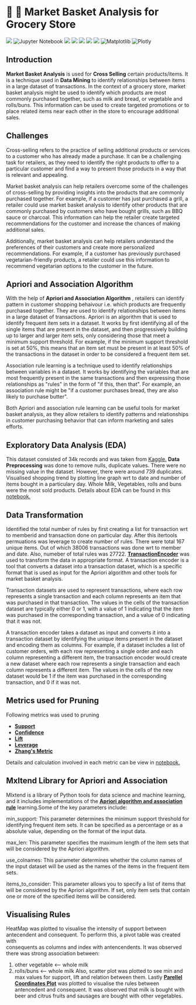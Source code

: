  # :green_salad: :cookie: Market Basket Analysis for Grocery Store

[![](https://img.shields.io/badge/Python-FFD43B?style=for-the-badge&logo=python&logoColor=darkgreen)](https://www.python.org) 
![Jupyter Notebook](https://img.shields.io/badge/jupyter-%23FA0F00.svg?style=for-the-badge&logo=jupyter&logoColor=white)
[![](https://img.shields.io/badge/scikit_learn-F7931E?style=for-the-badge&logo=scikit-learn&logoColor=white)](https://scikit-learn.org/stable/)
[![](https://img.shields.io/badge/SciPy-654FF0?style=for-the-badge&logo=SciPy&logoColor=white)](https://www.scipy.org)
[![](https://img.shields.io/badge/Numpy-777BB4?style=for-the-badge&logo=numpy&logoColor=white)](https://numpy.org) 
[![](https://img.shields.io/badge/Pandas-2C2D72?style=for-the-badge&logo=pandas&logoColor=white)](https://pandas.pydata.org) 
[![](https://img.shields.io/badge/conda-342B029.svg?&style=for-the-badge&logo=anaconda&logoColor=white)](https://www.anaconda.com)
![Matplotlib](https://img.shields.io/badge/Matplotlib-%23ffffff.svg?style=for-the-badge&logo=Matplotlib&logoColor=black)
![Plotly](https://img.shields.io/badge/Plotly-%233F4F75.svg?style=for-the-badge&logo=plotly&logoColor=white)



## Introduction 
__Market Basket Analysis__ is used for __Cross Selling__ certain products/items. It is a 
technique used in __Data Mining__ to identify relationships between items in a large dataset of transactions. 
In the context of a grocery store, market basket analysis might
be used to identify which products are most commonly purchased together, such as milk and bread, or vegetable and rolls/buns.
This information can be used to create targeted promotions or to place related items near each other in the store to encourage additional sales.

## Challenges
Cross-selling refers to the practice of selling additional products or services to a 
customer who has already made a purchase. It can be a challenging task for retailers, as they need to identify the 
right products to offer to a particular customer and find a way to present those products in a way that is relevant and appealing.

Market basket analysis can help retailers overcome some of the challenges of cross-selling 
by providing insights into the products that are commonly purchased together. For example, 
if a customer has just purchased a grill, a retailer could use market basket analysis to identify
other products that are commonly purchased by customers who have bought grills, such as BBQ sauce or charcoal. 
This information can help the retailer create targeted recommendations for the customer and increase the chances of making additional sales.

Additionally, market basket analysis can help retailers understand the preferences of their customers and 
create more personalized recommendations. For example, if a customer has previously purchased vegetarian-friendly 
products, a retailer could use this information to recommend vegetarian options to the customer in the future.


## Apriori and Association Algorithm 


With the help of __Apriori and Association Algorithm__ , retailers can identify pattern in customer shopping behaivour i.e. which products are frequently 
purchased together. They are used to identify relationships between items in a large dataset of transactions.
Apriori is an algorithm that is used to identify frequent item sets in a dataset. It works by first identifying all of 
the single items that are present in the dataset, and then progressively building up to larger and 
larger item sets, only considering those that meet a minimum support threshold. For example, 
if the minimum support threshold is set at 50%, this means that an item set must be present in at 
least 50% of the transactions in the dataset in order to be considered a frequent item set.

Association rule learning is a technique used to identify relationships between variables in a dataset. 
It works by identifying the variables that are most frequently present in the same transactions and then 
expressing those relationships as "rules" in the form of "if this, then that". For example, an association
rule might be "if a customer purchases bread, they are also likely to purchase butter".

Both Apriori and association rule learning can be useful tools for market basket analysis, as they allow 
retailers to identify patterns and relationships in customer purchasing behavior that can inform marketing and sales efforts.


## Exploratory Data Analysis (EDA)
This dataset consisted of 34k records and was taken from [Kaggle.](https://github.com/iqrabismii/Machine-Learning-Projects/blob/main/MarketBasketAnalysis/Groceriesdata.csv)
__Data Preprocessing__ was done to remove nulls, duplicate values. There were no missing value in the dataset. However, there were around 739 duplicates. 
Visualised shopping trend by plotting line graph wrt to date and number of items bought in a particulary day. Whole Milk, Vegetables, 
rolls and buns were the most sold products. Details about EDA can be found in this [notebook.](https://github.com/iqrabismii/Machine-Learning-Projects/blob/main/MarketBasketAnalysis/MarketBasketAnalysis.ipynb)


## Data Transformation 

Identified the total number of rules by first creating a list for transaction wrt to memberid and transaction done on particular day. After this 
itertools permuations was leverage to create number of rules. There were total 167 unique items. Out of which 38006 transactions was done wrt to member and date. 
Also, numeber of total rules was 27722.
[__TransactionEncoder__](http://rasbt.github.io/mlxtend/user_guide/preprocessing/TransactionEncoder/)
was used to transform the data in appropriate format.
A transaction encoder is a tool that converts a dataset into a transaction dataset, which is a specific format that is used as input for the Apriori algorithm and other tools for market basket analysis.

Transaction datasets are used to represent transactions, where each row represents a single transaction and each column represents an item that was purchased in that transaction. The values in the cells of the transaction dataset are typically either 0 or 1, with a value of 1 indicating that the item was purchased in the corresponding transaction, and a value of 0 indicating that it was not.

A transaction encoder takes a dataset as input and converts it into a transaction 
dataset by identifying the unique items present in the dataset and encoding them as columns. 
For example, if a dataset includes a list of customer orders, with each row representing a single 
order and each column representing a different item, the transaction encoder would create a new dataset
where each row represents a single transaction and each column represents a different item. The values in the cells of the new dataset 
would be 1 if the item was purchased in the corresponding transaction, and 0 if it was not.


## Metrics used for Pruning
Following metrics was used to pruning
* [__Support__](http://rasbt.github.io/mlxtend/api_subpackages/mlxtend.frequent_patterns/)
* [__Confidence__](http://rasbt.github.io/mlxtend/api_subpackages/mlxtend.frequent_patterns/)
* [__Lift__](http://rasbt.github.io/mlxtend/api_subpackages/mlxtend.frequent_patterns/)
* [__Leverage__](http://rasbt.github.io/mlxtend/api_subpackages/mlxtend.frequent_patterns/)
* [__Zhang's Metric__](http://rasbt.github.io/mlxtend/api_subpackages/mlxtend.frequent_patterns/)

Details and calculation involved in each metric can be view in 
[notebook.](https://github.com/iqrabismii/Machine-Learning-Projects/blob/main/MarketBasketAnalysis/MarketBasketAnalysis.ipynb)


## Mxltend Library for Apriori and Association 
Mlxtend is a library of Python tools for data science 
and machine learning, and it includes implementations of the [__Apriori algorithm and association rule__](http://rasbt.github.io/mlxtend/user_guide/frequent_patterns/apriori/)
learning.Some of the key parameters include:

min_support: This parameter determines the minimum support threshold for identifying frequent item sets. It can be specified as a percentage or as a absolute value, depending on the format of the input data.

max_len: This parameter specifies the maximum length of the item sets that will be considered by the Apriori algorithm.

use_colnames: This parameter determines whether the column names of the input dataset will be used as the names of the items in the frequent item sets.

items_to_consider: This parameter allows you to specify a list of items that will be considered by the Apriori algorithm. If set, only item sets that contain one or more of the specified items will be considered.


## Visualising Rules
HeatMap was plotted to visualise the intensity of support between antecendent and consequent. To perform this, a pivot table was created with  
consequents as columns and index with antencendents. It was observed there was strong association between: 
1. other vegetable <-- whole milk
2. rolls/buns <-- whole milk 
Also, scatter plot was plotted to see min and max values for support, lift and relation between them. 
Lastly [__Parellel Coordinates Plot__](https://plotly.com/python/parallel-coordinates-plot/)
was plotted to visualise the rules between antencedent and consequent. 
It was observed that milk is bought with beer and citrus fruits and sausages are bought with other vegetables. 


 
 
 
